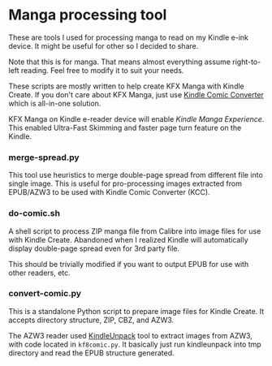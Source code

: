 # Manga processing tool

These are tools I used for processing manga to read on my Kindle
e-ink device. It might be useful for other so I decided to share.

Note that this is for manga. That means almost everything assume
right-to-left reading. Feel free to modify it to suit your needs.

These scripts are mostly written to help create KFX Manga
with Kindle Create. If you don't care about KFX Manga, just use
[Kindle Comic Converter](https://kcc.iosphe.re/) which is all-in-one
solution.

KFX Manga on Kindle e-reader device will enable *Kindle Manga Experience*.
This enabled Ultra-Fast Skimming and faster page turn feature on the
Kindle.

### merge-spread.py
This tool use heuristics to merge double-page spread from different
file into single image. This is useful for pro-processing images
extracted from EPUB/AZW3 to be used with Kindle Comic Converter (KCC).

### do-comic.sh
A shell script to process ZIP manga file from Calibre into image files
for use with Kindle Create. Abandoned when I realized Kindle will
automatically display double-page spread even for 3rd party file.

This should be trivially modified if you want to output EPUB for use
with other readers, etc.

### convert-comic.py

This is a standalone Python script to prepare image files for
Kindle Create. It accepts directory structure, ZIP, CBZ, and AZW3.

The AZW3 reader used [KindleUnpack](https://github.com/kevinhendricks/KindleUnpack)
tool to extract images from AZW3, with code located in `kf8comic.py`.
It basically just run kindleunpack into tmp directory and read the 
EPUB structure generated.
